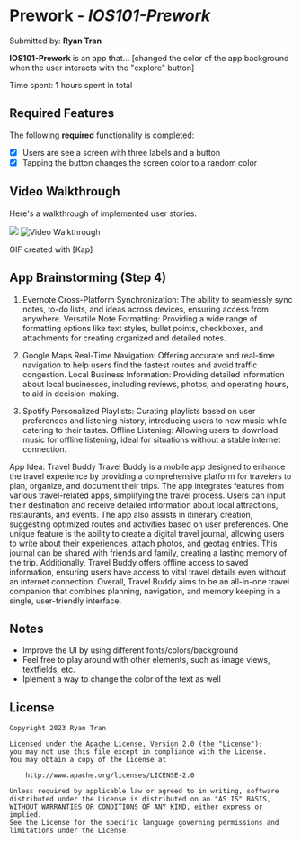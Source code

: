 # Prework - *IOS101-Prework*

Submitted by: **Ryan Tran**

**IOS101-Prework** is an app that... [changed the color of the app background when the user interacts with the "explore" button] 

Time spent: **1** hours spent in total

## Required Features

The following **required** functionality is completed:

- [x] Users are see a screen with three labels and a button
- [x] Tapping the button changes the screen color to a random color
 
## Video Walkthrough

Here's a walkthrough of implemented user stories:

![](https://i.imgur.com/H62yx2M.gif)
<img src='https://i.imgur.com/H62yx2M.gif' title='Video Walkthrough' width='' alt='Video Walkthrough' />

<!-- Replace this with whatever GIF tool you used! -->
GIF created with [Kap]  
<!-- Recommended tools:
[Kap](https://getkap.co/) for macOS
[ScreenToGif](https://www.screentogif.com/) for Windows
[peek](https://github.com/phw/peek) for Linux. -->

## App Brainstorming (Step 4)
1. Evernote
Cross-Platform Synchronization: The ability to seamlessly sync notes, to-do lists, and ideas across devices, ensuring access from anywhere.
Versatile Note Formatting: Providing a wide range of formatting options like text styles, bullet points, checkboxes, and attachments for creating organized and detailed notes.

3. Google Maps
Real-Time Navigation: Offering accurate and real-time navigation to help users find the fastest routes and avoid traffic congestion.
Local Business Information: Providing detailed information about local businesses, including reviews, photos, and operating hours, to aid in decision-making.

5. Spotify
Personalized Playlists: Curating playlists based on user preferences and listening history, introducing users to new music while catering to their tastes.
Offline Listening: Allowing users to download music for offline listening, ideal for situations without a stable internet connection.

App Idea: Travel Buddy
Travel Buddy is a mobile app designed to enhance the travel experience by providing a comprehensive platform for travelers to plan, organize, and document their trips. The app integrates features from various travel-related apps, simplifying the travel process. Users can input their destination and receive detailed information about local attractions, restaurants, and events. The app also assists in itinerary creation, suggesting optimized routes and activities based on user preferences. One unique feature is the ability to create a digital travel journal, allowing users to write about their experiences, attach photos, and geotag entries. This journal can be shared with friends and family, creating a lasting memory of the trip. Additionally, Travel Buddy offers offline access to saved information, ensuring users have access to vital travel details even without an internet connection. Overall, Travel Buddy aims to be an all-in-one travel companion that combines planning, navigation, and memory keeping in a single, user-friendly interface.

## Notes

- Improve the UI by using different fonts/colors/background
- Feel free to play around with other elements, such as image views, textfields, etc.
- Iplement a way to change the color of the text as well

## License

    Copyright 2023 Ryan Tran

    Licensed under the Apache License, Version 2.0 (the "License");
    you may not use this file except in compliance with the License.
    You may obtain a copy of the License at

        http://www.apache.org/licenses/LICENSE-2.0

    Unless required by applicable law or agreed to in writing, software
    distributed under the License is distributed on an "AS IS" BASIS,
    WITHOUT WARRANTIES OR CONDITIONS OF ANY KIND, either express or implied.
    See the License for the specific language governing permissions and
    limitations under the License.
